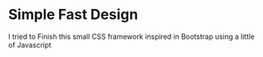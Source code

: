 # Simple Fast Design
I tried to Finish this small CSS framework inspired in Bootstrap using a little of Javascript
